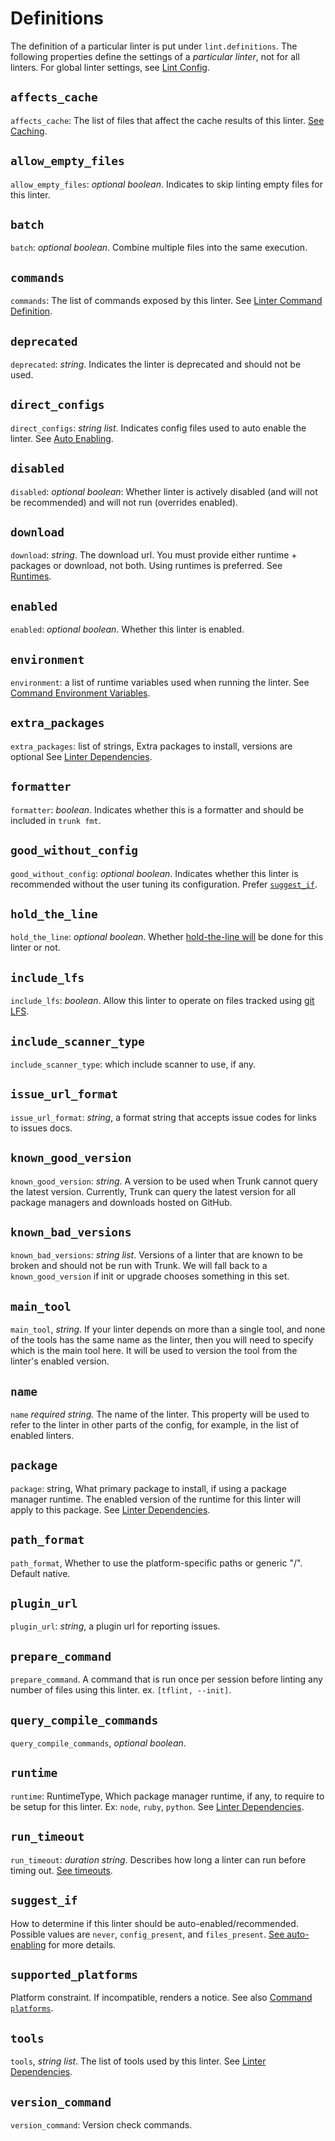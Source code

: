 # Definitions

The definition of a particular linter is put under `lint.definitions`. The following properties define the settings of a _particular linter_, not for all linters. For global linter settings, see [Lint Config](./).

## `affects_cache`

`affects_cache`: The list of files that affect the cache results of this linter. [See Caching](../../caching.md).

## `allow_empty_files`

`allow_empty_files`: _optional boolean_. Indicates to skip linting empty files for this linter.

## `batch`

`batch`: _optional boolean_. Combine multiple files into the same execution.

## `commands`

`commands`: The list of commands exposed by this linter. See [Linter Command Definition](commands.md).

## `deprecated`

`deprecated`: _string_. Indicates the linter is deprecated and should not be used.

## `direct_configs`

`direct_configs`: _string list_. Indicates config files used to auto enable the linter. See [Auto Enabling](auto-enable.md).

## `disabled`

`disabled`: _optional boolean_: Whether linter is actively disabled (and will not be recommended) and will not run (overrides enabled).

## `download`

`download`: _string_. The download url. You must provide either runtime + packages or download, not both. Using runtimes is preferred. See [Runtimes](../runtimes.md).

## `enabled`

`enabled`: _optional boolean_. Whether this linter is enabled.

## `environment`

`environment`: a list of runtime variables used when running the linter. See [Command Environment Variables](commands.md#environment-variables).

## `extra_packages`

`extra_packages`: list of strings, Extra packages to install, versions are optional See [Linter Dependencies](dependencies.md).

## `formatter`

`formatter`: _boolean_. Indicates whether this is a formatter and should be included in `trunk fmt`.

## `good_without_config`

`good_without_config`: _optional boolean_. Indicates whether this linter is recommended without the user tuning its configuration. Prefer [`suggest_if`](definitions.md#suggest\_if).

## `hold_the_line`

`hold_the_line`: _optional boolean_. Whether [hold-the-line will](../../../code-quality/overview/how-does-it-work.md#hold-the-line) be done for this linter or not.

## `include_lfs`

`include_lfs`: _boolean_. Allow this linter to operate on files tracked using [git LFS](https://git-lfs.com/).

## `include_scanner_type`

`include_scanner_type`: which include scanner to use, if any.

## `issue_url_format`

`issue_url_format`: _string_, a format string that accepts issue codes for links to issues docs.

## `known_good_version`

`known_good_version`: _string_. A version to be used when Trunk cannot query the latest version. Currently, Trunk can query the latest version for all package managers and downloads hosted on GitHub.

## `known_bad_versions`

`known_bad_versions`: _string list_. Versions of a linter that are known to be broken and should not be run with Trunk. We will fall back to a `known_good_version` if init or upgrade chooses something in this set.

## `main_tool`

`main_tool`, _string_. If your linter depends on more than a single tool, and none of the tools has the same name as the linter, then you will need to specify which is the main tool here. It will be used to version the tool from the linter's enabled version.

## `name`

`name` _required string._ The name of the linter. This property will be used to refer to the linter in other parts of the config, for example, in the list of enabled linters.

## `package`

`package`: string, What primary package to install, if using a package manager runtime. The enabled version of the runtime for this linter will apply to this package. See [Linter Dependencies](dependencies.md).

## `path_format`

`path_format`, Whether to use the platform-specific paths or generic "/". Default native.

## `plugin_url`

`plugin_url`: _string_, a plugin url for reporting issues.

## `prepare_command`

`prepare_command`. A command that is run once per session before linting any number of files using this linter. ex. `[tflint, --init]`.

## `query_compile_commands`

`query_compile_commands`, _optional boolean_.

## `runtime`

`runtime`: RuntimeType, Which package manager runtime, if any, to require to be setup for this linter. Ex: `node`, `ruby`, `python`. See [Linter Dependencies](dependencies.md).

## `run_timeout`

`run_timeout`: _duration string_. Describes how long a linter can run before timing out. [See timeouts](../../../code-quality/linters/configure-linters.md#timeout).

## `suggest_if`

How to determine if this linter should be auto-enabled/recommended. Possible values are `never`, `config_present`, and `files_present`. [See auto-enabling](auto-enable.md) for more details.

## `supported_platforms`

Platform constraint. If incompatible, renders a notice. See also [Command `platforms`](commands.md#platforms).

## `tools`

`tools`, _string list_. The list of tools used by this linter. See [Linter Dependencies](dependencies.md).

## `version_command`

`version_command`: Version check commands.

